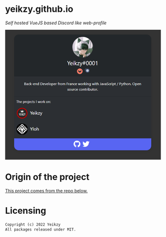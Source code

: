 # yeikzy.github.io

*Self hosted VueJS based Discord like web-profile*

<div align="center">
   <a href="https://discord.gg/ErwAkKhMsR" target="_blank"><img src="https://github.com/Yeikzy/yeikzy.github.io/blob/main/workflows/assets.png" align="center" /></a>

</div>

# Origin of the project

[This project comes from the repo below.](https://github.com/IchiiDev/my-profile)

# Licensing 
```
Copyright (c) 2022 Yeikzy 
All packages released under MIT.
```
